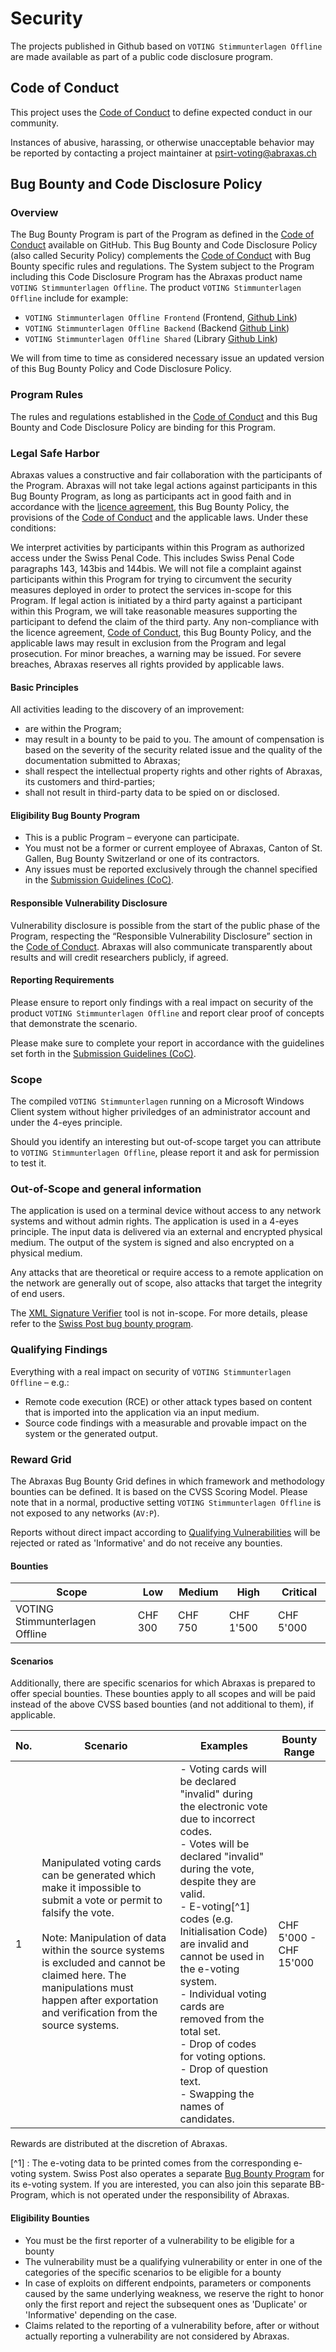 # Security

The projects published in Github based on `VOTING Stimmunterlagen Offline` are made available as part of a public code disclosure program.

## Code of Conduct

This project uses the [Code of Conduct](./CODE_OF_CONDUCT.md) to define expected conduct in our community.

Instances of abusive, harassing, or otherwise unacceptable behavior may be reported by contacting a project maintainer at psirt-voting@abraxas.ch

## Bug Bounty and Code Disclosure Policy

### Overview

The Bug Bounty Program is part of the Program as defined in the [Code of Conduct](./CODE_OF_CONDUCT.md) available on GitHub.
This Bug Bounty and Code Disclosure Policy (also called Security Policy) complements the [Code of Conduct](./CODE_OF_CONDUCT.md) with Bug Bounty specific rules and regulations.
The System subject to the Program including this Code Disclosure Program has the Abraxas product name `VOTING Stimmunterlagen Offline`. The product `VOTING Stimmunterlagen Offline` include for example:

- `VOTING Stimmunterlagen Offline Frontend` (Frontend, [Github Link](https://github.com/abraxas-labs/voting-stimmunterlagen-offline-client-app/tree/main/frontend))
- `VOTING Stimmunterlagen Offline Backend` (Backend [Github Link](https://github.com/abraxas-labs/voting-stimmunterlagen-offline-client-app/tree/main/backend))
- `VOTING Stimmunterlagen Offline Shared` (Library [Github Link](https://github.com/abraxas-labs/voting-stimmunterlagen-offline-client-shared))

We will from time to time as considered necessary issue an updated version of this Bug Bounty Policy and Code Disclosure Policy.

### Program Rules

The rules and regulations established in the [Code of Conduct](./CODE_OF_CONDUCT.md) and this Bug Bounty and Code Disclosure Policy are binding for this Program.

### Legal Safe Harbor

Abraxas values a constructive and fair collaboration with the participants of the Program. Abraxas will not take legal actions against participants in this Bug Bounty Program, as long as participants act in good faith and in accordance with the [licence agreement](./CODE_OF_CONDUCT.md#license-source-code-permitted-use), this Bug Bounty Policy, the provisions of the [Code of Conduct](./CODE_OF_CONDUCT.md) and the applicable laws. Under these conditions:

We interpret activities by participants within this Program as authorized access under the Swiss Penal Code. This includes Swiss Penal Code paragraphs 143, 143bis and 144bis.
We will not file a complaint against participants within this Program for trying to circumvent the security measures deployed in order to protect the services in-scope for this Program.
If legal action is initiated by a third party against a participant within this Program, we will take reasonable measures supporting the participant to defend the claim of the third party.
Any non-compliance with the licence agreement, [Code of Conduct](./CODE_OF_CONDUCT.md), this Bug Bounty Policy, and the applicable laws may result in exclusion from the Program and legal prosecution. For minor breaches, a warning may be issued. For severe breaches, Abraxas reserves all rights provided by applicable laws.

#### Basic Principles

All activities leading to the discovery of an improvement:

- are within the Program;
- may result in a bounty to be paid to you. The amount of compensation is based on the severity of the security related issue and the quality of the documentation submitted to Abraxas;
- shall respect the intellectual property rights and other rights of Abraxas, its customers and third-parties;
- shall not result in third-party data to be spied on or disclosed.

#### Eligibility Bug Bounty Program

- This is a public Program – everyone can participate.
- You must not be a former or current employee of Abraxas, Canton of St. Gallen, Bug Bounty Switzerland or one of its contractors.
- Any issues must be reported exclusively through the channel specified in the [Submission Guidelines (CoC)](./CODE_OF_CONDUCT.md#submission-guidelines).

#### Responsible Vulnerability Disclosure

Vulnerability disclosure is possible from the start of the public phase of the Program, respecting the “Responsible Vulnerability Disclosure” section in the [Code of Conduct](./CODE_OF_CONDUCT.md). Abraxas will also communicate transparently about results and will credit researchers publicly, if agreed.

#### Reporting Requirements

Please ensure to report only findings with a real impact on security of the product `VOTING Stimmunterlagen Offline` and report clear proof of concepts that demonstrate the scenario.

Please make sure to complete your report in accordance with the guidelines set forth in the [Submission Guidelines (CoC)](./CODE_OF_CONDUCT.md#submission-guidelines).

### Scope

The compiled `VOTING Stimmunterlagen` running on a Microsoft Windows Client system without higher priviledges of an administrator account and under the 4-eyes principle.

Should you identify an interesting but out-of-scope target you can attribute to `VOTING Stimmunterlagen Offline`, please report it and ask for permission to test it.

### Out-of-Scope and general information

The application is used on a terminal device without access to any network systems and without admin rights. The application is used in a 4-eyes principle. The input data is delivered via an external and encrypted physical medium. The output of the system is signed and also encrypted on a physical medium.

Any attacks that are theoretical or require access to a remote application on the network are generally out of scope, also attacks that target the integrity of end users.

The [XML Signature Verifier](https://gitlab.com/swisspost-evoting/verifier/verifier) tool is not in-scope. For more details, please refer to the [Swiss Post bug bounty program](https://yeswehack.com/programs/swiss-post).

### Qualifying Findings

Everything with a real impact on security of `VOTING Stimmunterlagen Offline` – e.g.:

- Remote code execution (RCE) or other attack types based on content that is imported into the application via an input medium.
- Source code findings with a measurable and provable impact on the system or the generated output.

### Reward Grid

The Abraxas Bug Bounty Grid defines in which framework and methodology bounties can be defined. It is based on the CVSS Scoring Model. Please note that in a normal, productive setting `VOTING Stimmunterlagen Offline` is not exposed to any networks (`AV:P`).

Reports without direct impact according to [Qualifying Vulnerabilities](./#qualifying-vulnerabilities) will be rejected or rated as 'Informative' and do not receive any bounties.

#### Bounties

|Scope|Low|Medium|High|Critical|
|---|---|---|---|---|
|VOTING Stimmunterlagen Offline|CHF 300|CHF 750|CHF 1'500|CHF 5'000|

#### Scenarios

Additionally, there are specific scenarios for which Abraxas is prepared to offer special bounties. These bounties apply to all scopes and will be paid instead of the above CVSS based bounties (and not additional to them), if applicable.

|No.|Scenario|Examples|Bounty Range|
|---|---|---|---|
|1|Manipulated voting cards can be generated which make it impossible to submit a vote or permit to falsify the vote.<br /><br />Note: Manipulation of data within the source systems is excluded and cannot be claimed here. The manipulations must happen after exportation and verification from the source systems.| - Voting cards will be declared "invalid" during the electronic vote due to incorrect codes.<br />- Votes will be declared "invalid" during the vote, despite they are valid.<br />- E-voting[^1] codes (e.g. Initialisation Code) are invalid and cannot be used in the e-voting system.<br />- Individual voting cards are removed from the total set.<br />- Drop of codes for voting options.<br />- Drop of question text.<br />- Swapping the names of candidates.<br />| CHF 5'000 - CHF 15'000|

Rewards are distributed at the discretion of Abraxas.

[^1] : The e-voting data to be printed comes from the corresponding e-voting system. Swiss Post also operates a separate [Bug Bounty Program](https://evoting-community.post.ch/en/contributions) for its e-voting system. If you are interested, you can also join this separate BB-Program, which is not operated under the responsibility of Abraxas.

#### Eligibility Bounties

- You must be the first reporter of a vulnerability to be eligible for a bounty
- The vulnerability must be a qualifying vulnerability or enter in one of the categories of the specific scenarios to be eligible for a bounty
- In case of exploits on different endpoints, parameters or components caused by the same underlying weakness, we reserve the right to honor only the first report and reject the subsequent ones as 'Duplicate' or 'Informative' depending on the case.
- Claims related to the reporting of a vulnerability before, after or without actually reporting a vulnerability are not considered by Abraxas.

